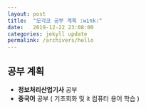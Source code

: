 ```yaml
---
layout: post
title:  "모각코 공부 계획 :wink:"
date:   2019-12-22 23:08:00
categories: jekyll update
permalink: /archivers/hello
---
```


## 공부 계획 ##


* **정보처리산업기사** 공부
* **중국어** 공부 ( 기초회화 및 it 컴퓨터 용어 학습 )





